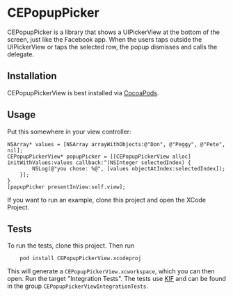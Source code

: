 CEPopupPicker
=============

CEPopupPicker is a library that shows a UIPickerView at the bottom of the
screen, just like the Facebook app. When the users taps outside the UIPickerView
or taps the selected row, the popup dismisses and calls the delegate.

Installation
------------

CEPopupPickerView is best installed via [CocoaPods](https://github.com/CocoaPods/CocoaPods).

Usage
-----

Put this somewhere in your view controller:

    NSArray* values = [NSArray arrayWithObjects:@"Don", @"Peggy", @"Pete", nil];
    CEPopupPickerView* popupPicker = [[CEPopupPickerView alloc] initWithValues:values callback:^(NSInteger selectedIndex) {
            NSLog(@"you chose: %@", [values objectAtIndex:selectedIndex]);
        }];
    }
    [popupPicker presentInView:self.view];

If you want to run an example, clone this project and open the XCode Project.

Tests
-----

To run the tests, clone this project. Then run 

        pod install CEPopupPickerView.xcodeproj

This will generate a `CEPopupPickerView.xcworkspace`, which you can then open.
Run the target "Integration Tests". 
The tests use [KIF](https://github.com/square/KIF) and can be found in the group `CEPopupPickerViewIntegrationTests`.
